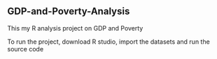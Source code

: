 ## GDP-and-Poverty-Analysis

This my R analysis project on GDP and Poverty

To run the project, download R studio, import the datasets and run the source code
